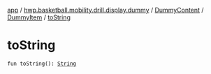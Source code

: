 [app](../../../index.md) / [hwp.basketball.mobility.drill.display.dummy](../../index.md) / [DummyContent](../index.md) / [DummyItem](index.md) / [toString](.)

# toString

`fun toString(): `[`String`](https://kotlinlang.org/api/latest/jvm/stdlib/kotlin/-string/index.html)